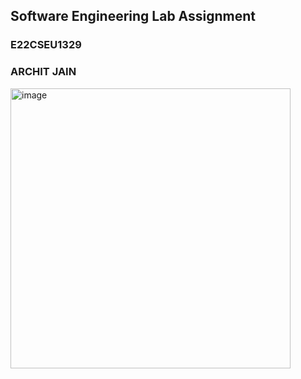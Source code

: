 <h2>Software Engineering Lab Assignment</h2>
<h3> E22CSEU1329</h3>
<h3> ARCHIT JAIN </h3>
<img width="448" alt="image" src="https://github.com/TheArchitJain/1329_SE_LB4/assets/142732356/62d6f1b6-76c6-4c15-aaba-ced84da50430">
